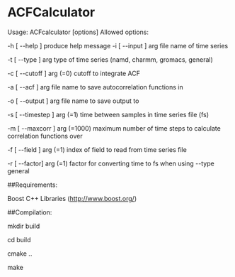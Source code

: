 # ACFCalculator
Usage: ACFcalculator [options]
Allowed options:

  -h [ --help ]                produce help message
  -i [ --input ] arg           file name of time series
  
  -t [ --type ] arg            type of time series (namd, charmm, gromacs, general)
  
  -c [ --cutoff ] arg (=0)     cutoff to integrate ACF
  
  -a [ --acf ] arg             file name to save autocorrelation functions in
  
  -o [ --output ] arg          file name to save output to
  
  -s [ --timestep ] arg (=1)   time between samples in time series file (fs)
  
  -m [ --maxcorr ] arg (=1000) maximum number of time steps to calculate correlation functions over
  
  -f [ --field ] arg (=1)      index of field to read from time series file
  
  -r [ --factor] arg (=1)      factor for converting time to fs when using --type general
  

##Requirements:

Boost C++ Libraries (http://www.boost.org/)

##Compilation:

mkdir build

cd build

cmake ..

make

